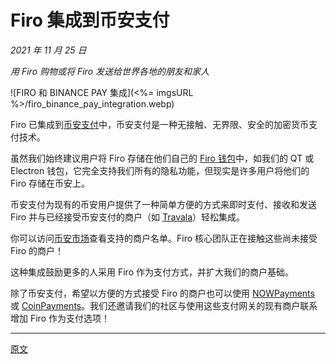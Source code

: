 # Firo 集成到币安支付

_2021 年 11 月 25 日_

_用 Firo 购物或将 Firo 发送给世界各地的朋友和家人_

![FIRO 和 BINANCE PAY 集成](<%= imgsURL %>/firo_binance_pay_integration.webp)

Firo 已集成到[币安支付](https://pay.binance.com/)中，币安支付是一种无接触、无界限、安全的加密货币支付技术。

虽然我们始终建议用户将 Firo 存储在他们自己的 [Firo 钱包](https://firo.org/zh-cn/get-firo/download/)中，如我们的 QT 或 Electron 钱包，它完全支持我们所有的隐私功能，但现实是许多用户将他们的 Firo 存储在币安上。

币安支付为现有的币安用户提供了一种简单方便的方式来即时支付、接收和发送 Firo 并与已经接受币安支付的商户（如 [Travala](https://www.travala.com/cn)）轻松集成。

你可以访问[币安市场](https://pay.binance.com/en/merchant-stores)查看支持的商户名单。Firo 核心团队正在接触这些尚未接受 Firo 的商户！

这种集成鼓励更多的人采用 Firo 作为支付方式，并扩大我们的商户基础。

除了币安支付，希望以方便的方式接受 Firo 的商户也可以使用 [NOWPayments](https://nowpayments.io/) 或 [CoinPayments](https://www.coinpayments.net/)。我们还邀请我们的社区与使用这些支付网关的现有商户联系增加 Firo 作为支付选项！

---

[原文](https://firo.org/2021/11/25/firo-binance-pay.html)
